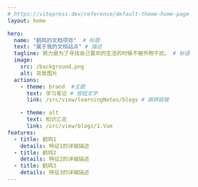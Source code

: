 ```yaml
---
# https://vitepress.dev/reference/default-theme-home-page
layout: home

hero:
  name: "鹤鸣的文档项目"  # 标题
  text: "属于我的文档站点" # 描述
  tagline: 努力是为了寻找自己喜欢的生活的时候不被外物干扰。 # 标语
  image:
    src: /background.png
    alt: 背景图片
  actions:
    - theme: brand  #主题
      text: 学习笔记 # 按钮文字
      link: /src/view/learningNotes/blogs # 跳转链接

    - theme: alt
      text: 知识汇总
      link: /src/view/blogs/1.Vue
features:
  - title: 鹤鸣1
    details: 特征1的详细描述
  - title: 鹤鸣2
    details: 特征2的详细描述
  - title: 鹤鸣3
    details: 特征3的详细描述
---
```



